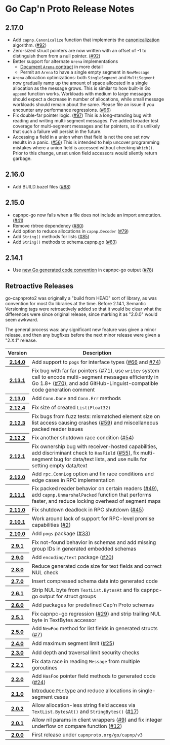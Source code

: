# Go Cap'n Proto Release Notes

## 2.17.0

- Add `capnp.Canonicalize` function that implements the
  [canonicalization](https://capnproto.org/encoding.html#canonicalization)
  algorithm.  ([#92](https://github.com/capnproto/go-capnproto2/issues/92))
- Zero-sized struct pointers are now written with an offset of
  -1 to distinguish them from a null pointer.
  ([#92](https://github.com/capnproto/go-capnproto2/issues/92))
- Better support for alternate `Arena` implementations
  - [Document `Arena` contract](https://godoc.org/capnproto.org/go/capnp/v3#Arena)
    in more detail
  - Permit an `Arena` to have a single empty segment in `NewMessage`
- `Arena` allocation optimizations: both `SingleSegment` and
  `MultiSegment` now gradually ramp up the amount of space allocated in
  a single allocation as the message grows.  This is similar to how
  built-in Go `append` function works.  Workloads with medium to large
  messages should expect a decrease in number of allocations, while
  small message workloads should remain about the same.  Please file an
  issue if you encounter any performance regressions.
  ([#96](https://github.com/capnproto/go-capnproto2/issues/96))
- Fix double-far pointer logic.  ([#97](https://github.com/capnproto/go-capnproto2/issues/97))
  This is a long-standing bug with reading and writing multi-segment
  messages.  I've added broader test coverage for multi-segment messages
  and far pointers, so it's unlikely that such a failure will persist in
  the future.
- Accessing a field in a union when that field is not the one set now
  results in a panic.  ([#56](https://github.com/capnproto/go-capnproto2/issues/56))
  This is intended to help uncover programming mistakes where a union
  field is accessed without checking `Which()`.  Prior to this change,
  unset union field accessors would silently return garbage.

## 2.16.0

- Add BUILD.bazel files ([#88](https://github.com/capnproto/go-capnproto2/issues/88))

## 2.15.0

- capnpc-go now fails when a file does not include an import annotation.
  ([#41](https://github.com/capnproto/go-capnproto2/issues/41))
- Remove rbtree dependency ([#80](https://github.com/capnproto/go-capnproto2/issues/80))
- Add option to reduce allocations in `capnp.Decoder`
  ([#79](https://github.com/capnproto/go-capnproto2/issues/79))
- Add `String()` methods for lists
  ([#85](https://github.com/capnproto/go-capnproto2/issues/85))
- Add `String()` methods to schema.capnp.go
  ([#83](https://github.com/capnproto/go-capnproto2/issues/83))

## 2.14.1

- Use [new Go generated code convention](https://golang.org/s/generatedcode) in
  capnpc-go output ([#78](https://github.com/capnproto/go-capnproto2/issues/78))

## Retroactive Releases

go-capnproto2 was originally a "build from HEAD" sort of library, as was
convention for most Go libraries at the time.  Before 2.14.1, Semantic
Versioning tags were retroactively added so that it would be clear what the
differences were since original release, since marking it as "2.0.0" would seem
awkward.

The general process was: any significant new feature was given a minor release,
and then any bugfixes before the next minor release were given a "2.X.1"
release.

<table>
  <thead>
    <tr>
      <th scope="col">Version</th>
      <th scope="col">Description</th>
    </tr>
  </thead>
  <tbody>
    <tr>
      <th scope="row"><a href="https://github.com/capnproto/go-capnproto2/releases/tag/v2.14.0">2.14.0</a></th>
      <td>Add support to <code>pogs</code> for interface types (<a href="https://github.com/capnproto/go-capnproto2/issues/66">#66</a> and <a href="https://github.com/capnproto/go-capnproto2/issues/74">#74</a>)</td>
    </tr>
    <tr>
      <th scope="row"><a href="https://github.com/capnproto/go-capnproto2/releases/tag/v2.13.1">2.13.1</a></th>
      <td>Fix bug with far far pointers (<a href="https://github.com/capnproto/go-capnproto2/issues/71">#71</a>), use <code>writev</code> system call to encode multi-segment messages efficiently in Go 1.8+ (<a href="https://github.com/capnproto/go-capnproto2/issues/70">#70</a>), and add GitHub-Linguist-compatible code generation comment</td>
    </tr>
    <tr>
      <th scope="row"><a href="https://github.com/capnproto/go-capnproto2/releases/tag/v2.13.0">2.13.0</a></th>
      <td>Add <code>Conn.Done</code> and <code>Conn.Err</code> methods</td>
    </tr>
    <tr>
      <th scope="row"><a href="https://github.com/capnproto/go-capnproto2/releases/tag/v2.12.4">2.12.4</a></th>
      <td>Fix size of created <code>List(Float32)</code></td>
    </tr>
    <tr>
      <th scope="row"><a href="https://github.com/capnproto/go-capnproto2/releases/tag/v2.12.3">2.12.3</a></th>
      <td>Fix bugs from fuzz tests: mismatched element size on list access causing crashes (<a href="https://github.com/capnproto/go-capnproto2/issues/59">#59</a>) and miscellaneous packed reader issues</td>
    </tr>
    <tr>
      <th scope="row"><a href="https://github.com/capnproto/go-capnproto2/releases/tag/v2.12.2">2.12.2</a></th>
      <td>Fix another shutdown race condition (<a href="https://github.com/capnproto/go-capnproto2/issues/54">#54</a>)</td>
    </tr>
    <tr>
      <th scope="row"><a href="https://github.com/capnproto/go-capnproto2/releases/tag/v2.12.1">2.12.1</a></th>
      <td>Fix ownership bug with receiver-hosted capabilities, add discriminant check to <code>HasField</code> (<a href="https://github.com/capnproto/go-capnproto2/issues/55">#55</a>), fix multi-segment bug for data/text lists, and use nulls for setting empty data/text</td>
    </tr>
    <tr>
      <th scope="row"><a href="https://github.com/capnproto/go-capnproto2/releases/tag/v2.12.0">2.12.0</a></th>
      <td>Add <code>rpc.ConnLog</code> option and fix race conditions and edge cases in RPC implementation</td>
    </tr>
    <tr>
      <th scope="row"><a href="https://github.com/capnproto/go-capnproto2/releases/tag/v2.11.1">2.11.1</a></th>
      <td>Fix packed reader behavior on certain readers (<a href="https://github.com/capnproto/go-capnproto2/issues/49">#49</a>), add <code>capnp.UnmarshalPacked</code> function that performs faster, and reduce locking overhead of segment maps</td>
    </tr>
    <tr>
      <th scope="row"><a href="https://github.com/capnproto/go-capnproto2/releases/tag/v2.11.0">2.11.0</a></th>
      <td>Fix shutdown deadlock in RPC shutdown (<a href="https://github.com/capnproto/go-capnproto2/issues/45">#45</a>)</td>
    </tr>
    <tr>
      <th scope="row"><a href="https://github.com/capnproto/go-capnproto2/releases/tag/v2.10.1">2.10.1</a></th>
      <td>Work around lack of support for RPC-level promise capabilities (<a href="https://github.com/capnproto/go-capnproto2/issues/2">#2</a>)</td>
    </tr>
    <tr>
      <th scope="row"><a href="https://github.com/capnproto/go-capnproto2/releases/tag/v2.10.0">2.10.0</a></th>
      <td>Add <code>pogs</code> package (<a href="https://github.com/capnproto/go-capnproto2/issues/33">#33</a>)</td>
    </tr>
    <tr>
      <th scope="row"><a href="https://github.com/capnproto/go-capnproto2/releases/tag/v2.9.1">2.9.1</a></th>
      <td>Fix not-found behavior in schemas and add missing group IDs in generated embedded schemas</td>
    </tr>
    <tr>
      <th scope="row"><a href="https://github.com/capnproto/go-capnproto2/releases/tag/v2.9.0">2.9.0</a></th>
      <td>Add <code>encoding/text</code> package (<a href="https://github.com/capnproto/go-capnproto2/issues/20">#20</a>)</td>
    </tr>
    <tr>
      <th scope="row"><a href="https://github.com/capnproto/go-capnproto2/releases/tag/v2.8.0">2.8.0</a></th>
      <td>Reduce generated code size for text fields and correct NUL check</td>
    </tr>
    <tr>
      <th scope="row"><a href="https://github.com/capnproto/go-capnproto2/releases/tag/v2.7.0">2.7.0</a></th>
      <td>Insert compressed schema data into generated code</td>
    </tr>
    <tr>
      <th scope="row"><a href="https://github.com/capnproto/go-capnproto2/releases/tag/v2.6.1">2.6.1</a></th>
      <td>Strip NUL byte from <code>TextList.BytesAt</code> and fix capnpc-go output for struct groups</td>
    </tr>
    <tr>
      <th scope="row"><a href="https://github.com/capnproto/go-capnproto2/releases/tag/v2.6.0">2.6.0</a></th>
      <td>Add packages for predefined Cap'n Proto schemas</td>
    </tr>
    <tr>
      <th scope="row"><a href="https://github.com/capnproto/go-capnproto2/releases/tag/v2.5.1">2.5.1</a></th>
      <td>Fix capnpc-go regression (<a href="https://github.com/capnproto/go-capnproto2/issues/29">#29</a>) and strip trailing NUL byte in TextBytes accessor</td>
    </tr>
    <tr>
      <th scope="row"><a href="https://github.com/capnproto/go-capnproto2/releases/tag/v2.5.0">2.5.0</a></th>
      <td>Add <code>NewFoo</code> method for list fields in generated structs (<a href="https://github.com/capnproto/go-capnproto2/issues/7">#7</a>)</td>
    </tr>
    <tr>
      <th scope="row"><a href="https://github.com/capnproto/go-capnproto2/releases/tag/v2.4.0">2.4.0</a></th>
      <td>Add maximum segment limit (<a href="https://github.com/capnproto/go-capnproto2/issues/25">#25</a>)</td>
    </tr>
    <tr>
      <th scope="row"><a href="https://github.com/capnproto/go-capnproto2/releases/tag/v2.3.0">2.3.0</a></th>
      <td>Add depth and traversal limit security checks</td>
    </tr>
    <tr>
      <th scope="row"><a href="https://github.com/capnproto/go-capnproto2/releases/tag/v2.2.1">2.2.1</a></th>
      <td>Fix data race in reading <code>Message</code> from multiple goroutines</td>
    </tr>
    <tr>
      <th scope="row"><a href="https://github.com/capnproto/go-capnproto2/releases/tag/v2.2.0">2.2.0</a></th>
      <td>Add <code>HasFoo</code> pointer field methods to generated code (<a href="https://github.com/capnproto/go-capnproto2/issues/24">#24</a>)</td>
    </tr>
    <tr>
      <th scope="row"><a href="https://github.com/capnproto/go-capnproto2/releases/tag/v2.1.0">2.1.0</a></th>
      <td><a href="https://github.com/capnproto/go-capnproto2/wiki/New-Ptr-Type">Introduce <code>Ptr</code> type</a> and reduce allocations in single-segment cases</td>
    </tr>
    <tr>
      <th scope="row"><a href="https://github.com/capnproto/go-capnproto2/releases/tag/v2.0.2">2.0.2</a></th>
      <td>Allow allocation-less string field access via <code>TextList.BytesAt()</code> and <code>StringBytes()</code> (<a href="https://github.com/capnproto/go-capnproto2/issues/17">#17</a>)</td>
    </tr>
    <tr>
      <th scope="row"><a href="https://github.com/capnproto/go-capnproto2/releases/tag/v2.0.1">2.0.1</a></th>
      <td>Allow nil params in client wrappers (<a href="https://github.com/capnproto/go-capnproto2/issues/9">#9</a>) and fix integer underflow on compare function (<a href="https://github.com/capnproto/go-capnproto2/issues/12">#12</a>)</td>
    </tr>
    <tr>
      <th scope="row"><a href="https://github.com/capnproto/go-capnproto2/releases/tag/v2.0.0">2.0.0</a></th>
      <td>First release under <code>capnproto.org/go/capnp/v3</code></td>
    </tr>
  </tbody>
</table>
